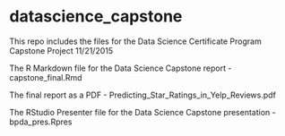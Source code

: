 # datascience_capstone
This repo includes the files for the Data Science Certificate Program Capstone Project 11/21/2015

The R Markdown file for the Data Science Capstone report - capstone_final.Rmd

The final report as a PDF - Predicting_Star_Ratings_in_Yelp_Reviews.pdf

The RStudio Presenter file for the Data Science Capstone presentation - bpda_pres.Rpres
